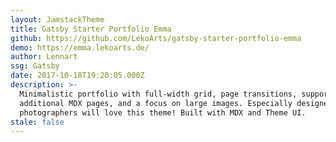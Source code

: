 ```yaml
---
layout: JamstackTheme
title: Gatsby Starter Portfolio Emma
github: https://github.com/LekoArts/gatsby-starter-portfolio-emma
demo: https://emma.lekoarts.de/
author: Lennart
ssg: Gatsby
date: 2017-10-18T19:20:05.000Z
description: >-
  Minimalistic portfolio with full-width grid, page transitions, support for
  additional MDX pages, and a focus on large images. Especially designers and/or
  photographers will love this theme! Built with MDX and Theme UI.
stale: false
---
```

